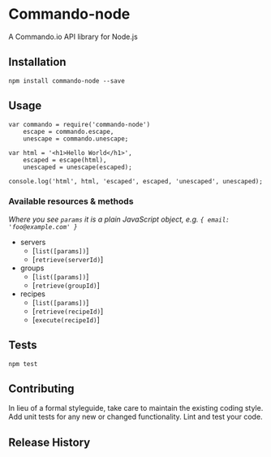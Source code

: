 Commando-node
=========

A Commando.io API library for Node.js

## Installation

	npm install commando-node --save

## Usage

	var commando = require('commando-node')
		escape = commando.escape,
		unescape = commando.unescape;

	var html = '<h1>Hello World</h1>',
		escaped = escape(html),
		unescaped = unescape(escaped);

	console.log('html', html, 'escaped', escaped, 'unescaped', unescaped);


### Available resources & methods

*Where you see `params` it is a plain JavaScript object, e.g. `{ email: 'foo@example.com' }`*

* servers
	* [`list([params])`]
	* [`retrieve(serverId)`]
* groups
	* [`list([params])`]
	* [`retrieve(groupId)`]
* recipes
	* [`list([params])`]
	* [`retrieve(recipeId)`]
	* [`execute(recipeId)`]	


## Tests

	npm test

## Contributing

In lieu of a formal styleguide, take care to maintain the existing coding style.
Add unit tests for any new or changed functionality. Lint and test your code.

## Release History

